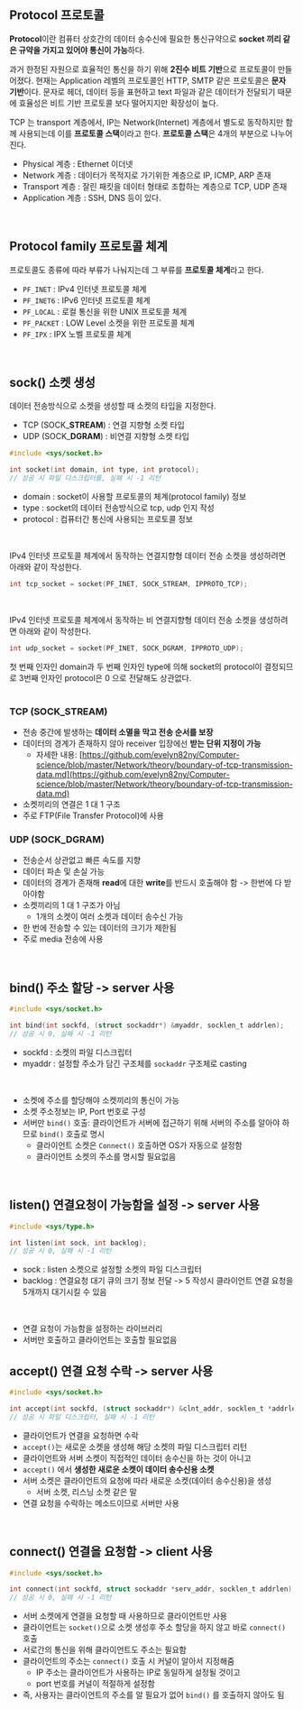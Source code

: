 ## Protocol 프로토콜

**Protocol**이란 컴퓨터 상호간의 데이터 송수신에 필요한 통신규약으로 **socket 끼리 같은 규약을 가지고 있어야 통신이 가능**하다.<br>

과거 한정된 자원으로 효율적인 통신을 하기 위해 **2진수 비트 기반**으로 프로토콜이 만들어졌다. 
현재는 Application 레벨의 프로토콜인 HTTP, SMTP 같은 프로토콜은 **문자 기반**이다. 
문자로 헤더, 데이터 등을 표현하고 text 파일과 같은 데이터가 전달되기 때문에 효율성은 비트 기반 프로토콜 보다 떨어지지만 확장성이 높다.<br>

TCP 는 transport 계층에서, IP는 Network(Internet) 계층에서 별도로 동작하지만 함께 사용되는데 이를 **프로토콜 스택**이라고 한다.
**프로토콜 스택**은 4개의 부분으로 나누어진다.

- Physical 계층 : Ethernet 이더넷
- Network 계층 : 데이터가 목적지로 가기위한 계층으로 IP, ICMP, ARP 존재
- Transport 계층 : 잘린 패킷을 데이터 형태로 조합하는 계층으로 TCP, UDP 존재
- Application 계층 : SSH, DNS 등이 있다.
<br>

## Protocol family 프로토콜 체계

프로토콜도 종류에 따라 부류가 나눠지는데 그 부류를 **프로토콜 체계**라고 한다.

- ```PF_INET``` : IPv4 인터넷 프로토콜 체계
- ```PF_INET6``` : IPv6 인터넷 프로토콜 체계
- ```PF_LOCAL``` : 로컬 통신을 위한 UNIX 프로토콜 체계
- ```PF_PACKET``` : LOW Level 소켓을 위한 프로토콜 체계
- ```PF_IPX``` : IPX 노벨 프로토콜 체계
<br>

## sock() 소켓 생성

데이터 전송방식으로 소켓을 생성할 때 소켓의 타입을 지정한다.

- TCP (SOCK_**STREAM**) : 연결 지향형 소켓 타입
- UDP (SOCK_**DGRAM**) : 비연결 지향형 소켓 타입

```c
#include <sys/socket.h>

int socket(int domain, int type, int protocol);
// 성공 시 파일 디스크립터를, 실패 시 -1 리턴
```
- domain : socket이 사용할 프로토콜의 체계(protocol family) 정보
- type : socket의 데이터 전송방식으로 tcp, udp 인지 작성
- protocol : 컴퓨터간 통신에 사용되는 프로토콜 정보
<br>

IPv4 인터넷 프로토콜 체계에서 동작하는 연결지향형 데이터 전송 소켓을 생성하려면 아래와 같이 작성한다.<br>

```c
int tcp_socket = socket(PF_INET, SOCK_STREAM, IPPROTO_TCP);
```

<br>

IPv4 인터넷 프로토콜 체계에서 동작하는 비 연결지향형 데이터 전송 소켓을 생성하려면 아래와 같이 작성한다.<br>

```c
int udp_socket = socket(PF_INET, SOCK_DGRAM, IPPROTO_UDP);
```

첫 번째 인자인 domain과 두 번째 인자인 type에 의해 socket의 protocol이 결정되므로 3번째 인자인 protocol은 0 으로 전달해도 상관없다.<br><br>

### TCP (SOCK_STREAM)

- 전송 중간에 발생하는 **데이터 소멸을 막고 전송 순서를 보장**
- 데이터의 경계가 존재하지 않아 receiver 입장에선 **받는 단위 지정이 가능**
  - 자세한 내용: [https://github.com/evelyn82ny/Computer-science/blob/master/Network/theory/boundary-of-tcp-transmission-data.md](https://github.com/evelyn82ny/Computer-science/blob/master/Network/theory/boundary-of-tcp-transmission-data.md)
- 소켓끼리의 연결은 1 대 1 구조
- 주로 FTP(File Transfer Protocol)에 사용

### UDP (SOCK_DGRAM)

- 전송순서 상관없고 빠른 속도를 지향
- 데이터 파손 및 손실 가능
- 데이터의 경계가 존재해 **read**에 대한 **write**를 반드시 호출해야 함 -> 한번에 다 받아야함
- 소켓끼리의 1 대 1 구조가 아님
  - 1개의 소켓이 여러 소켓과 데이터 송수신 가능
- 한 번에 전송할 수 있는 데이터의 크기가 제한됨
- 주로 media 전송에 사용
<br>

## bind() 주소 할당 -> server 사용

```c
#include <sys/socket.h>

int bind(int sockfd, (struct sockaddr*) &myaddr, socklen_t addrlen);
// 성공 시 0, 실패 시 -1 리턴
```
- sockfd : 소켓의 파일 디스크립터
- myaddr : 설정할 주소가 담긴 구조체를 ```sockaddr``` 구조체로 casting 
<br>
 
- 소켓에 주소를 할당해야 소켓끼리의 통신이 가능
- 소켓 주소정보는 IP, Port 번호로 구성
- 서버만 ```bind()``` 호출: 클라이언트가 서버에 접근하기 위해 서버의 주소를 알아야 하므로 ```bind()``` 호출로 명시
  - 클라이언트 소켓은 ```Connect()``` 호출하면 OS가 자동으로 설정함
  - 클라이언트 소켓의 주소를 명시할 필요없음
<br>

## listen() 연결요청이 가능함을 설정 -> server 사용

```c
#include <sys/type.h>

int listen(int sock, int backlog);
// 성공 시 0, 실패 시 -1 리턴
```
- sock : listen 소켓으로 설정할 소켓의 파일 디스크립터
- backlog : 연결요청 대기 큐의 크기 정보 전달 -> 5 작성시 클라이언트 연결 요청을 5개까지 대기시킬 수 있음
<br>

- 연결 요청이 가능함을 설정하는 라이브러리
- 서버만 호출하고 클라이언트는 호출할 필요없음
  <br>

## accept() 연결 요청 수락 -> server 사용

```c
#include <sys/socket.h>

int accept(int sockfd, (struct sockaddr*) &clnt_addr, socklen_t *addrlen);
// 성공 시 파일 디스크립터, 실패 시 -1 리턴
```

- 클라이언트가 연결을 요청하면 수락
- ```accept()```는 새로운 소켓을 생성해 해당 소켓의 파일 디스크립터 리턴
- 클라이언트와 서버 소켓이 직접적인 데이터 송수신을 하는 것이 아니고
- ```accept()``` 에서 **생성한 새로운 소켓이 데이터 송수신용 소켓**
- 서버 소켓은 클라이언트의 요청에 따라 새로운 소켓(데이터 송수신용)을 생성
  - 서버 소켓, 리스닝 소켓 같은 말
- 연결 요청을 수락하는 메소드이므로 서버만 사용
<br>

## connect() 연결을 요청함 -> client 사용

```c
#include <sys/socket.h>

int connect(int sockfd, struct sockaddr *serv_addr, socklen_t addrlen);
// 성공 시 0, 실패 시 -1 리턴
```

- 서버 소켓에게 연결을 요청할 때 사용하므로 클라이언트만 사용
- 클라이언트는 ```socket()```으로 소켓 생성후 주소 할당을 하지 않고 바로 ```connect()``` 호출
- 서로간의 통신을 위해 클라이언트도 주소는 필요함
- 클라이언트의 주소는 ```connect()``` 호출 시 커널이 알아서 지정해줌
  - IP 주소는 클라이언트가 사용하는 IP로 동일하게 설정될 것이고
  - port 번호를 커널이 적절하게 설정함
- 즉, 사용자는 클라이언트의 주소를 알 필요가 없어 ```bind()``` 를 호출하지 않아도 됨